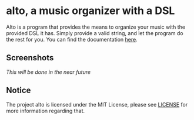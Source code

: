 # alto, a music organizer with a DSL

Alto is a program that provides the means to organize your music with the
provided DSL it has. Simply provide a valid string, and let the program do 
the rest for you. You can find the documentation [here](/docs).

## Screenshots

*This will be done in the near future*

## Notice

The project alto is licensed under the MIT License, please see [LICENSE](LICENSE) for
more information regarding that.
